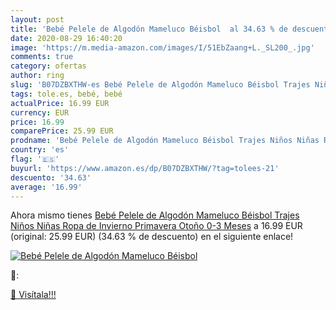```yaml
---
layout: post
title: 'Bebé Pelele de Algodón Mameluco Béisbol  al 34.63 % de descuento'
date: 2020-08-29 16:40:20
image: 'https://m.media-amazon.com/images/I/51EbZaang+L._SL200_.jpg'
comments: true
category: ofertas
author: ring
slug: 'B07DZBXTHW-es Bebé Pelele de Algodón Mameluco Béisbol Trajes Niños Niñas...'
tags: tole.es, bebé, bebé
actualPrice: 16.99 EUR
currency: EUR
price: 16.99
comparePrice: 25.99 EUR
prodname: 'Bebé Pelele de Algodón Mameluco Béisbol Trajes Niños Niñas Ropa de Invierno Primavera Otoño 0-3 Meses'
country: 'es'
flag: '🇪🇸'
buyurl: 'https://www.amazon.es/dp/B07DZBXTHW/?tag=tolees-21'
descuento: '34.63'
average: '16.99'
---
```


Ahora mismo tienes [Bebé Pelele de Algodón Mameluco Béisbol Trajes Niños Niñas Ropa de Invierno Primavera Otoño 0-3 Meses](https://www.amazon.es/dp/B07DZBXTHW/?tag=tolees-21) a 16.99 EUR (original: 25.99 EUR) (34.63 %  de descuento) en el siguiente enlace!

[![Bebé Pelele de Algodón Mameluco Béisbol ](https://m.media-amazon.com/images/I/51EbZaang+L._SL200_.jpg)](https://www.amazon.es/dp/B07DZBXTHW/?tag=tolees-21)

🔎:


[🛒 Visítala!!!](https://www.amazon.es/dp/B07DZBXTHW/?tag=tolees-21)
